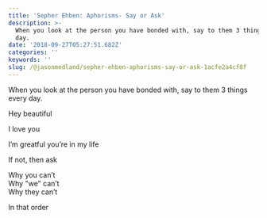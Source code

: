 ```yaml
---
title: 'Sepher Ehben: Aphorisms- Say or Ask'
description: >-
  When you look at the person you have bonded with, say to them 3 things every
  day.
date: '2018-09-27T05:27:51.682Z'
categories: ''
keywords: ''
slug: /@jasonmedland/sepher-ehben-aphorisms-say-or-ask-1acfe2a4cf8f
---
```


When you look at the person you have bonded with, say to them 3 things every day.

Hey beautiful

I love you

I’m greatful you’re in my life

If not, then ask

Why you can’t  
Why "we" can’t  
Why they can’t

In that order